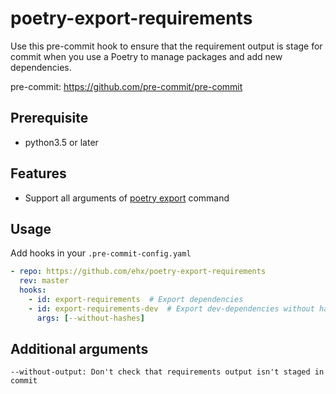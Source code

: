 # poetry-export-requirements

Use this pre-commit hook to ensure that the requirement output is stage for commit 
when you use a Poetry to manage packages and add new dependencies.

pre-commit: https://github.com/pre-commit/pre-commit

## Prerequisite

- python3.5 or later

## Features

- Support all arguments of [poetry export](https://python-poetry.org/docs/cli/#export) command

## Usage

Add hooks in your `.pre-commit-config.yaml`

```yaml
- repo: https://github.com/ehx/poetry-export-requirements
  rev: master
  hooks:
    - id: export-requirements  # Export dependencies
    - id: export-requirements-dev  # Export dev-dependencies without hashes
      args: [--without-hashes]
```

## Additional arguments

```text
--without-output: Don't check that requirements output isn't staged in commit
```
